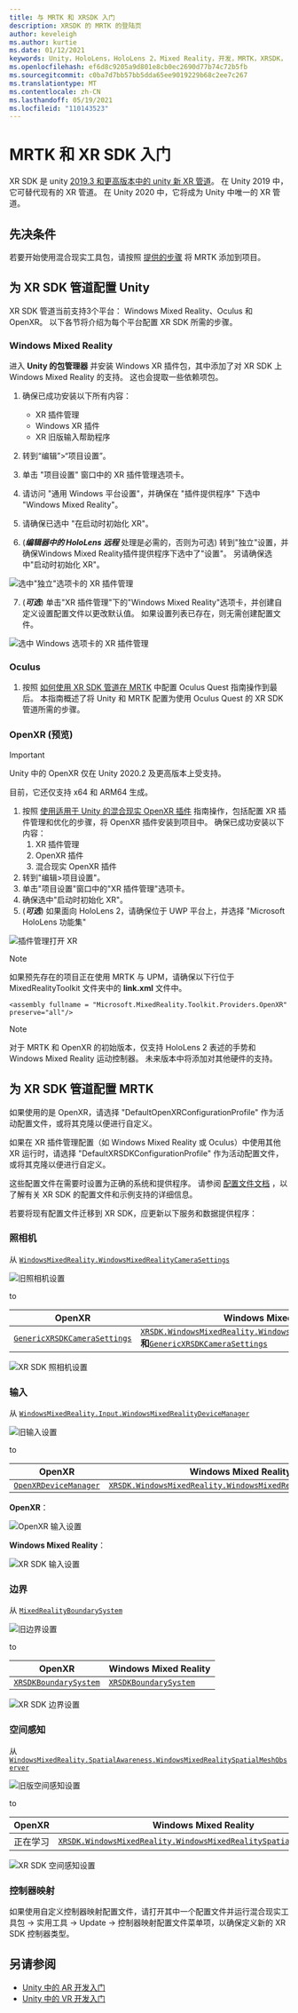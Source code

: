 ```yaml
---
title: 与 MRTK 和 XRSDK 入门
description: XRSDK 的 MRTK 的登陆页
author: keveleigh
ms.author: kurtie
ms.date: 01/12/2021
keywords: Unity，HoloLens，HoloLens 2，Mixed Reality，开发，MRTK，XRSDK，
ms.openlocfilehash: ef6d8c9205a9d801e8cb0ec2690d77b74c72b5fb
ms.sourcegitcommit: c0ba7d7bb57bb5dda65ee9019229b68c2ee7c267
ms.translationtype: MT
ms.contentlocale: zh-CN
ms.lasthandoff: 05/19/2021
ms.locfileid: "110143523"
---
```

# <a name="getting-started-with-mrtk-and-xr-sdk"></a>MRTK 和 XR SDK 入门

XR SDK 是 unity [2019.3 和更高版本中的 unity 新 XR 管道](https://blogs.unity3d.com/2020/01/24/unity-xr-platform-updates/)。 在 Unity 2019 中，它可替代现有的 XR 管道。 在 Unity 2020 中，它将成为 Unity 中唯一的 XR 管道。

## <a name="prerequisites"></a>先决条件

若要开始使用混合现实工具包，请按照 [提供的步骤](../install-the-tools.md#importing-the-mixed-reality-toolkit) 将 MRTK 添加到项目。

## <a name="configuring-unity-for-the-xr-sdk-pipeline"></a>为 XR SDK 管道配置 Unity

XR SDK 管道当前支持3个平台： Windows Mixed Reality、Oculus 和 OpenXR。 以下各节将介绍为每个平台配置 XR SDK 所需的步骤。

### <a name="windows-mixed-reality"></a>Windows Mixed Reality

进入 **Unity 的包管理器** 并安装 Windows XR 插件包，其中添加了对 XR SDK 上 Windows Mixed Reality 的支持。 这也会提取一些依赖项包。 

1. 确保已成功安装以下所有内容：
   * XR 插件管理
   * Windows XR 插件
   * XR 旧版输入帮助程序

2. 转到“编辑”>“项目设置”。
3. 单击 "项目设置" 窗口中的 XR 插件管理选项卡。
4. 请访问 "通用 Windows 平台设置"，并确保在 "插件提供程序" 下选中 "Windows Mixed Reality"。
5. 请确保已选中 "在启动时初始化 XR"。
6.  (**_编辑器中的 HoloLens 远程_** 处理是必需的，否则为可选) 转到"独立"设置，并确保Windows Mixed Reality插件提供程序下选中了"设置"。 另请确保选中"启动时初始化 XR"。

![选中"独立"选项卡的 XR 插件管理](images/xr-management-img-02.png)

7.  (**_可选_**) 单击"XR 插件管理"下的"Windows Mixed Reality"选项卡，并创建自定义设置配置文件以更改默认值。 如果设置列表已存在，则无需创建配置文件。

![选中 Windows 选项卡的 XR 插件管理](images/xr-management-img-01.png)

### <a name="oculus"></a>Oculus

1. 按照 [如何使用 XR SDK 管道在 MRTK](../supported-devices/oculus-quest-mrtk.md) 中配置 Oculus Quest 指南操作到最后。 本指南概述了将 Unity 和 MRTK 配置为使用 Oculus Quest 的 XR SDK 管道所需的步骤。

### <a name="openxr-preview"></a>OpenXR (预览) 

> [!IMPORTANT]
> Unity 中的 OpenXR 仅在 Unity 2020.2 及更高版本上受支持。
>
> 目前，它还仅支持 x64 和 ARM64 生成。

1. 按照 [使用适用于 Unity 的混合现实 OpenXR 插件](/windows/mixed-reality/develop/unity/openxr-getting-started) 指南操作，包括配置 XR 插件管理和优化的步骤，将 OpenXR 插件安装到项目中。 确保已成功安装以下内容：
   1. XR 插件管理
   1. OpenXR 插件
   1. 混合现实 OpenXR 插件
1. 转到"编辑>项目设置"。
1. 单击"项目设置"窗口中的"XR 插件管理"选项卡。
1. 确保选中"启动时初始化 XR"。
1.  (**_可选_**) 如果面向 HoloLens 2，请确保位于 UWP 平台上，并选择 "Microsoft HoloLens 功能集"

![插件管理打开 XR](../features/images/xrsdk/PluginManagementOpenXR.png)

> [!NOTE]
> 如果预先存在的项目正在使用 MRTK 与 UPM，请确保以下行位于 MixedRealityToolkit 文件夹中的 **link.xml** 文件中。

`<assembly fullname = "Microsoft.MixedReality.Toolkit.Providers.OpenXR" preserve="all"/>`

> [!NOTE]
> 对于 MRTK 和 OpenXR 的初始版本，仅支持 HoloLens 2 表述的手势和 Windows Mixed Reality 运动控制器。 未来版本中将添加对其他硬件的支持。

## <a name="configuring-mrtk-for-the-xr-sdk-pipeline"></a>为 XR SDK 管道配置 MRTK

如果使用的是 OpenXR，请选择 "DefaultOpenXRConfigurationProfile" 作为活动配置文件，或将其克隆以便进行自定义。

如果在 XR 插件管理配置（如 Windows Mixed Reality 或 Oculus）中使用其他 XR 运行时，请选择 "DefaultXRSDKConfigurationProfile" 作为活动配置文件，或将其克隆以便进行自定义。

这些配置文件在需要时设置为正确的系统和提供程序。 请参阅 [配置文件文档](../features/profiles/profiles.md#xr-sdk) ，以了解有关 XR SDK 的配置文件和示例支持的详细信息。

若要将现有配置文件迁移到 XR SDK，应更新以下服务和数据提供程序：

### <a name="camera"></a>照相机

从 [`WindowsMixedReality.WindowsMixedRealityCameraSettings`](xref:Microsoft.MixedReality.Toolkit.WindowsMixedReality.WindowsMixedRealityCameraSettings)

![旧照相机设置](../features/images/xrsdk/CameraSystemLegacy.png)

to

| OpenXR | Windows Mixed Reality |
|--------|-----------------------|
| [`GenericXRSDKCameraSettings`](xref:Microsoft.MixedReality.Toolkit.XRSDK.GenericXRSDKCameraSettings) | [`XRSDK.WindowsMixedReality.WindowsMixedRealityCameraSettings`](xref:Microsoft.MixedReality.Toolkit.XRSDK.WindowsMixedReality.WindowsMixedRealityCameraSettings)**和**[`GenericXRSDKCameraSettings`](xref:Microsoft.MixedReality.Toolkit.XRSDK.GenericXRSDKCameraSettings) |

![XR SDK 照相机设置](../features/images/xrsdk/CameraSystemXRSDK.png)

### <a name="input"></a>输入

从 [`WindowsMixedReality.Input.WindowsMixedRealityDeviceManager`](xref:Microsoft.MixedReality.Toolkit.WindowsMixedReality.Input.WindowsMixedRealityDeviceManager)

![旧输入设置](../features/images/xrsdk/InputSystemWMRLegacy.png)

to

| OpenXR | Windows Mixed Reality |
|--------|-----------------------|
| [`OpenXRDeviceManager`](xref:Microsoft.MixedReality.Toolkit.XRSDK.OpenXR.OpenXRDeviceManager) | [`XRSDK.WindowsMixedReality.WindowsMixedRealityDeviceManager`](xref:Microsoft.MixedReality.Toolkit.XRSDK.WindowsMixedReality.WindowsMixedRealityDeviceManager) |

__OpenXR__：

![OpenXR 输入设置](../features/images/xrsdk/InputSystemOpenXR.png)

__Windows Mixed Reality__：

![XR SDK 输入设置](../features/images/xrsdk/InputSystemWMRXRSDK.png)

### <a name="boundary"></a>边界

从 [`MixedRealityBoundarySystem`](xref:Microsoft.MixedReality.Toolkit.Boundary.MixedRealityBoundarySystem)

![旧边界设置](../features/images/xrsdk/BoundarySystemLegacy.png)

to

| OpenXR | Windows Mixed Reality |
|--------|-----------------------|
| [`XRSDKBoundarySystem`](xref:Microsoft.MixedReality.Toolkit.XRSDK.XRSDKBoundarySystem) | [`XRSDKBoundarySystem`](xref:Microsoft.MixedReality.Toolkit.XRSDK.XRSDKBoundarySystem) |

![XR SDK 边界设置](../features/images/xrsdk/BoundarySystemXRSDK.png)

### <a name="spatial-awareness"></a>空间感知

从 [`WindowsMixedReality.SpatialAwareness.WindowsMixedRealitySpatialMeshObserver`](xref:Microsoft.MixedReality.Toolkit.WindowsMixedReality.SpatialAwareness.WindowsMixedRealitySpatialMeshObserver)

![旧版空间感知设置](../features/images/xrsdk/SpatialAwarenessLegacy.png)

to

| OpenXR | Windows Mixed Reality |
|--------|-----------------------|
| 正在学习 | [`XRSDK.WindowsMixedReality.WindowsMixedRealitySpatialMeshObserver`](xref:Microsoft.MixedReality.Toolkit.XRSDK.WindowsMixedReality.WindowsMixedRealitySpatialMeshObserver) |

![XR SDK 空间感知设置](../features/images/xrsdk/SpatialAwarenessXRSDK.png)

### <a name="controller-mappings"></a>控制器映射

如果使用自定义控制器映射配置文件，请打开其中一个配置文件并运行混合现实工具包 -> 实用工具 -> Update -> 控制器映射配置文件菜单项，以确保定义新的 XR SDK 控制器类型。

## <a name="see-also"></a>另请参阅

* [Unity 中的 AR 开发入门](https://docs.unity3d.com/Manual/AROverview.html)
* [Unity 中的 VR 开发入门](https://docs.unity3d.com/Manual/VROverview.html)